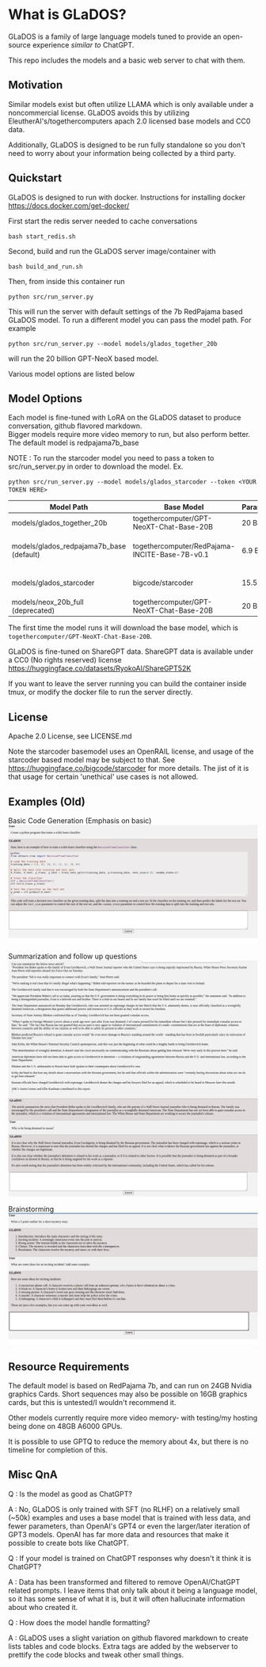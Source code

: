 # What is GLaDOS?
GLaDOS is a family of large language models tuned to provide an open-source experience _similar_ _to_ ChatGPT. 

This repo includes the models and a basic web server to chat with them.

## Motivation
Similar models exist but often utilize LLAMA which is only available under a noncommercial license. GLaDOS avoids this by utilizing EleutherAI's/togethercomputers apach 2.0 licensed base models and CC0 data.

Additionally, GLaDOS is designed to be run fully standalone so you don't need to worry about your information being collected by a third party.

## Quickstart

GLaDOS is designed to run with docker. Instructions for installing docker https://docs.docker.com/get-docker/

First start the redis server needed to cache conversations
```
bash start_redis.sh
```
Second, build and run the GLaDOS server image/container with

```
bash build_and_run.sh
```

Then, from inside this container run 
```
python src/run_server.py
```
This will run the server with default settings of the 7b RedPajama based GLaDOS model.
To run a different model you can pass the model path. For example
```
python src/run_server.py --model models/glados_together_20b
```
will run the 20 billion GPT-NeoX based model.

Various model options are listed below

## Model Options
Each model is fine-tuned with LoRA on the GLaDOS dataset to produce conversation, github flavored markdown.\
Bigger models require more video memory to run, but also perform better.\
The default model is redpajama7b_base

NOTE : To run the starcoder model you need to pass a token to src/run_server.py in order to download the model.
Ex.
```
python src/run_server.py --model models/glados_starcoder --token <YOUR TOKEN HERE>
```

| Model Path | Base Model | Parameters | License | Strengths |
| ----- | --- | --- | --- | --- |
| models/glados_together_20b | togethercomputer/GPT-NeoXT-Chat-Base-20B | 20 Billion | Apache 2.0 | Best Overall Performance |
| models/glados_redpajama7b_base (default) | togethercomputer/RedPajama-INCITE-Base-7B-v0.1 | 6.9 Billion | Apache 2.0 | Most resource efficient with good performance. (Default) |
| models/glados_starcoder | bigcode/starcoder | 15.5 Billion | BigCode OpenRAIL-M v1 | Best code & related performance |
| models/neox_20b_full (deprecated) | togethercomputer/GPT-NeoXT-Chat-Base-20B | 20 Billion | Apache 2.0 | Old version of glados_together_20b |

The first time the model runs it will download the base model, which is `togethercomputer/GPT-NeoXT-Chat-Base-20B`.

GLaDOS is fine-tuned on ShareGPT data. ShareGPT data is available under a CC0 (No rights reserved) license https://huggingface.co/datasets/RyokoAI/ShareGPT52K

If you want to leave the server running you can build the container inside tmux, or modify the docker file to run the server directly.

## License
Apache 2.0 License, see LICENSE.md

Note the starcoder basemodel uses an OpenRAIL license, and usage of the starcoder based model may be subject to that.
See https://huggingface.co/bigcode/starcoder for more details. The jist of it is that usage for certain 'unethical' use cases is not allowed.

## Examples (Old)
Basic Code Generation (Emphasis on basic)
![code example](images/code_generation_example.png)

Summarization and follow up questions
![follow up questions](images/follow_up_questions.png)

Brainstorming
![brainstorming example](images/mystery.png)

## Resource Requirements
The default model is based on RedPajama 7b, and can run on 24GB Nvidia graphics Cards. Short sequences may also be possible on 16GB graphics cards, but this is untested/I wouldn't recommend it.

Other models currently require more video memory- with testing/my hosting being done on 48GB A6000 GPUs.

It is possible to use GPTQ to reduce the memory about 4x, but there is no timeline for completion of this.

## Misc QnA

Q : Is the model as good as ChatGPT?

A : No, GLaDOS is only trained with SFT (no RLHF) on a relatively small (~50k) examples and uses a base model that is trained with less data, and fewer parameters, than OpenAI's GPT4 or even the larger/later iteration of GPT3 models. OpenAI has far more data and resources that make it possible to create bots like ChatGPT.

Q : If your model is trained on ChatGPT responses why doesn't it think it is ChatGPT?

A : Data has been transformed and filtered to remove OpenAI/ChatGPT related prompts. I leave items that only talk about it being a language model, so it has some sense of what it is, but it will often hallucinate information about who created it.

Q : How does the model handle formatting?

A : GLaDOS uses a slight variation on github flavored markdown to create lists tables and code blocks. Extra tags are added by the webserver to prettify the code blocks and tweak other small things.


